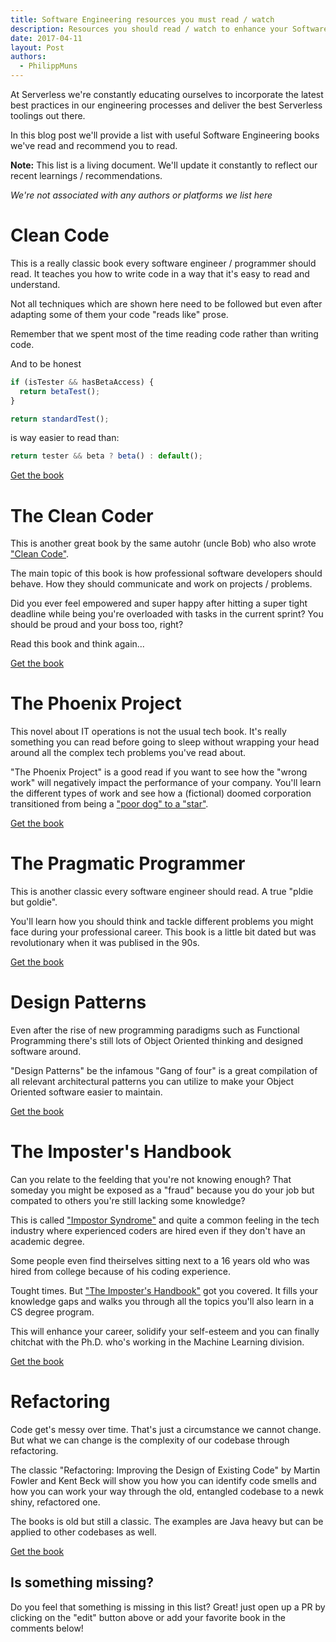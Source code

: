 ```yaml
---
title: Software Engineering resources you must read / watch
description: Resources you should read / watch to enhance your Software Engineering career
date: 2017-04-11
layout: Post
authors:
  - PhilippMuns
---
```


At Serverless we're constantly educating ourselves to incorporate the latest best practices in our engineering 
processes and deliver the best Serverless toolings out there.

In this blog post we'll provide a list with useful Software Engineering books we've read and recommend you to read.

**Note:** This list is a living document. We'll update it constantly to reflect our recent learnings / recommendations.

*We're not associated with any authors or platforms we list here*

# Clean Code

This is a really classic book every software engineer / programmer should read. It teaches you how to write code in a way that it's easy to read and understand.

Not all techniques which are shown here need to be followed but even after adapting some of them your code "reads like" prose.

Remember that we spent most of the time reading code rather than writing code.

And to be honest

```javascript
if (isTester && hasBetaAccess) {
  return betaTest();
}

return standardTest();
```

is way easier to read than:

```javascript
return tester && beta ? beta() : default();
```

[Get the book](https://www.amazon.com/Clean-Code-Handbook-Software-Craftsmanship/dp/0132350882/ref=sr_1_1?ie=UTF8&qid=1490274327&sr=8-1&keywords=clean+code)

# The Clean Coder

This is another great book by the same autohr (uncle Bob) who also wrote ["Clean Code"](#clean-code).

The main topic of this book is how professional software developers should behave. How they should communicate and work on projects / problems.

Did you ever feel empowered and super happy after hitting a super tight deadline while being you're overloaded with tasks in the current sprint? You should be proud and your boss too, right?

Read this book and think again...

[Get the book](https://www.amazon.com/Clean-Coder-Conduct-Professional-Programmers/dp/0137081073/ref=sr_1_2?ie=UTF8&qid=1490274327&sr=8-2&keywords=clean+code)

# The Phoenix Project

This novel about IT operations is not the usual tech book. It's really something you can read before going to sleep without wrapping your head around all the complex tech problems you've read about.

"The Phoenix Project" is a good read if you want to see how the "wrong work" will negatively impact the performance of your company. You'll learn the different types of work and see how a (fictional) doomed corporation transitioned from being a ["poor dog" to a "star"](https://en.wikipedia.org/wiki/Growth%E2%80%93share_matrix).

[Get the book](https://www.amazon.com/Phoenix-Project-DevOps-Helping-Business/dp/0988262509/ref=sr_1_1?ie=UTF8&qid=1490274311&sr=8-1&keywords=phoenix+project)

# The Pragmatic Programmer

This is another classic every software engineer should read. A true "pldie but goldie".

You'll learn how you should think and tackle different problems you might face during your professional career. This book is a little bit dated but was revolutionary when it was publised in the 90s.

[Get the book](https://www.amazon.com/Pragmatic-Programmer-Journeyman-Master/dp/020161622X/ref=sr_1_1?ie=UTF8&qid=1490274295&sr=8-1&keywords=pragmatic+programmer)

# Design Patterns

Even after the rise of new programming paradigms such as Functional Programming there's still lots of Object Oriented thinking and designed software around.

"Design Patterns" be the infamous "Gang of four" is a great compilation of all relevant architectural patterns you can utilize to make your Object Oriented software easier to maintain.

[Get the book](https://www.amazon.com/Design-Patterns-Elements-Reusable-Object-Oriented/dp/0201633612/ref=sr_1_2?ie=UTF8&qid=1490274362&sr=8-2&keywords=gang+of+four)

# The Imposter's Handbook

Can you relate to the feelding that you're not knowing enough? That someday you might be exposed as a "fraud" because you do your job but compated to others you're still lacking some knowledge?

This is called ["Impostor Syndrome"](https://en.wikipedia.org/wiki/Impostor_syndrome) and quite a common feeling in the tech industry where experienced coders are hired even if they don't have an academic degree.

Some people even find theirselves sitting next to a 16 years old who was hired from college because of his coding experience.

Tought times. But ["The Imposter's Handbook"](https://bigmachine.io/products/the-imposters-handbook/) got you covered. It fills your knowledge gaps and walks you through all the topics you'll also learn in a CS degree program.

This will enhance your career, solidify your self-esteem and you can finally chitchat with the Ph.D. who's working in the Machine Learning division.

[Get the book](https://bigmachine.io/products/the-imposters-handbook/)

# Refactoring

Code get's messy over time. That's just a circumstance we cannot change. But what we can change is the complexity of our codebase through refactoring.

The classic "Refactoring: Improving the Design of Existing Code" by Martin Fowler and Kent Beck will show you how you can identify code smells and how you can work your way through the old, entangled codebase to a newk shiny, refactored one.

The books is old but still a classic. The examples are Java heavy but can be applied to other codebases as well.

[Get the book](https://www.amazon.com/Refactoring-Improving-Design-Existing-Code/dp/0201485672/)

## Is something missing?

Do you feel that something is missing in this list? Great! just open up a PR by clicking on the "edit" button above or add
your favorite book in the comments below!
